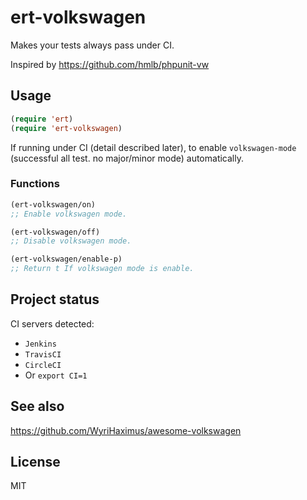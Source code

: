 ert-volkswagen
==============================

Makes your tests always pass under CI.

Inspired by https://github.com/hmlb/phpunit-vw

Usage
--------------------

```lisp
(require 'ert)
(require 'ert-volkswagen)
```

If running under CI (detail described later), to enable `volkswagen-mode` (successful all test. no major/minor mode) automatically.

### Functions

```lisp
(ert-volkswagen/on)
;; Enable volkswagen mode.

(ert-volkswagen/off)
;; Disable volkswagen mode.

(ert-volkswagen/enable-p)
;; Return t If volkswagen mode is enable.
```

Project status
--------------------

CI servers detected:

- `Jenkins`
- `TravisCI`
- `CircleCI`
- Or `export CI=1`

See also
--------------------

https://github.com/WyriHaximus/awesome-volkswagen

License
--------------------

MIT
